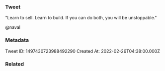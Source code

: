 ### Tweet
"Learn to sell. Learn to build. If you can do both, you will be unstoppable." 
 
@naval

### Metadata
Tweet ID: 1497430723988492290
Created At: 2022-02-26T04:38:00.000Z

### Related

